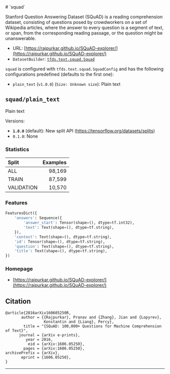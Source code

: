 <div itemscope itemtype="http://schema.org/Dataset">
  <div itemscope itemprop="includedInDataCatalog" itemtype="http://schema.org/DataCatalog">
    <meta itemprop="name" content="TensorFlow Datasets" />
  </div>
  <meta itemprop="name" content="squad" />
  <meta itemprop="description" content="Stanford Question Answering Dataset (SQuAD) is a reading comprehension dataset, consisting of questions posed by crowdworkers on a set of Wikipedia articles, where the answer to every question is a segment of text, or span, from the corresponding reading passage, or the question might be unanswerable.&#10;&#10;&#10;To use this dataset:&#10;&#10;```python&#10;import tensorflow_datasets as tfds&#10;&#10;ds = tfds.load(&#x27;squad&#x27;, split=&#x27;train&#x27;)&#10;for ex in ds.take(4):&#10;  print(ex)&#10;```&#10;&#10;See [the guide](https://www.tensorflow.org/datasets/overview) for more&#10;informations on [tensorflow_datasets](https://www.tensorflow.org/datasets).&#10;&#10;" />
  <meta itemprop="url" content="https://www.tensorflow.org/datasets/catalog/squad" />
  <meta itemprop="sameAs" content="https://rajpurkar.github.io/SQuAD-explorer/" />
  <meta itemprop="citation" content="@article{2016arXiv160605250R,&#10;       author = {{Rajpurkar}, Pranav and {Zhang}, Jian and {Lopyrev},&#10;                 Konstantin and {Liang}, Percy},&#10;        title = &quot;{SQuAD: 100,000+ Questions for Machine Comprehension of Text}&quot;,&#10;      journal = {arXiv e-prints},&#10;         year = 2016,&#10;          eid = {arXiv:1606.05250},&#10;        pages = {arXiv:1606.05250},&#10;archivePrefix = {arXiv},&#10;       eprint = {1606.05250},&#10;}&#10;" />
</div>
# `squad`

Stanford Question Answering Dataset (SQuAD) is a reading comprehension dataset,
consisting of questions posed by crowdworkers on a set of Wikipedia articles,
where the answer to every question is a segment of text, or span, from the
corresponding reading passage, or the question might be unanswerable.

*   URL:
    [https://rajpurkar.github.io/SQuAD-explorer/](https://rajpurkar.github.io/SQuAD-explorer/)
*   `DatasetBuilder`:
    [`tfds.text.squad.Squad`](https://github.com/tensorflow/datasets/tree/master/tensorflow_datasets/text/squad.py)

`squad` is configured with `tfds.text.squad.SquadConfig` and has the following
configurations predefined (defaults to the first one):

*   `plain_text` (`v1.0.0`) (`Size: Unknown size`): Plain text

## `squad/plain_text`
Plain text

Versions:

*   **`1.0.0`** (default): New split API
    (https://tensorflow.org/datasets/splits)
*   `0.1.0`: None

### Statistics

Split      | Examples
:--------- | -------:
ALL        | 98,169
TRAIN      | 87,599
VALIDATION | 10,570

### Features
```python
FeaturesDict({
    'answers': Sequence({
        'answer_start': Tensor(shape=(), dtype=tf.int32),
        'text': Text(shape=(), dtype=tf.string),
    }),
    'context': Text(shape=(), dtype=tf.string),
    'id': Tensor(shape=(), dtype=tf.string),
    'question': Text(shape=(), dtype=tf.string),
    'title': Text(shape=(), dtype=tf.string),
})
```

### Homepage

*   [https://rajpurkar.github.io/SQuAD-explorer/](https://rajpurkar.github.io/SQuAD-explorer/)

## Citation
```
@article{2016arXiv160605250R,
       author = {{Rajpurkar}, Pranav and {Zhang}, Jian and {Lopyrev},
                 Konstantin and {Liang}, Percy},
        title = "{SQuAD: 100,000+ Questions for Machine Comprehension of Text}",
      journal = {arXiv e-prints},
         year = 2016,
          eid = {arXiv:1606.05250},
        pages = {arXiv:1606.05250},
archivePrefix = {arXiv},
       eprint = {1606.05250},
}
```

--------------------------------------------------------------------------------
